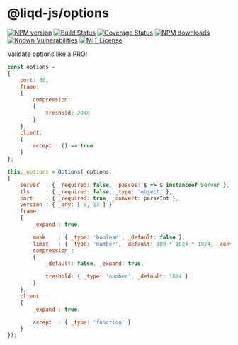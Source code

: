 # @liqd-js/options

[![NPM version](https://img.shields.io/npm/v/@liqd-js/options.svg)](https://img.shields.io/npm/v/@liqd-js/options.svg)
[![Build Status](https://api.travis-ci.org/liqd-js/options.svg?branch=master)](hhttps://api.travis-ci.org/liqd-js/options.svg?branch=master)
[![Coverage Status](https://coveralls.io/repos/github/liqd-js/options/badge.svg?branch=master)](https://coveralls.io/repos/github/liqd-js/options/badge.svg?branch=master)
[![NPM downloads](https://img.shields.io/npm/dm/@liqd-js/options.svg)](https://img.shields.io/npm/dm/@liqd-js/options.svg)
[![Known Vulnerabilities](https://snyk.io/test/github/liqd-js/options/badge.svg?targetFile=package.json)](https://snyk.io/test/github/liqd-js/options/badge.svg?targetFile=package.json)
[![MIT License](https://img.shields.io/badge/license-MIT-blue.svg)](LICENSE)

Validate options like a PRO!

```js
const options =
{
	port: 80,
	frame:
	{
		compression:
		{
			treshold: 2048  
		}
	},
	client:
	{
		accept : () => true
	}
};

this._options = Options( options,
{
	server	: { _required: false, _passes: $ => $ instanceof Server },
	tls		: { _required: false, _type: 'object' },
	port	: { _required: true, _convert: parseInt },
	version : { _any: [ 8, 13 ] }
	frame	:
	{
		_expand	: true,

		mask	: { _type: 'boolean', _default: false },
		limit	: { _type: 'number', _default: 100 * 1024 * 1024, _convert: $ => Math.min( $, 100 * 1024 * 1024 )},
		compression	:
		{
			_default: false, _expand: true,

			treshold: { _type: 'number', _default: 1024 }
		}
	},
	client	:
	{
		_expand	: true,

		accept	: { _type: 'function' }
	}
});
```
